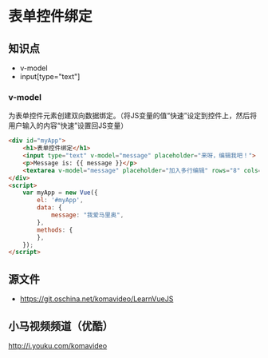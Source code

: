 表单控件绑定
========

## 知识点

* v-model
* input[type="text"]

### v-model

为表单控件元素创建双向数据绑定。（将JS变量的值“快速”设定到控件上，然后将用户输入的内容“快速”设置回JS变量）

~~~html
<div id="myApp">
    <h1>表单控件绑定</h1>
    <input type="text" v-model="message" placeholder="来呀，编辑我吧！">
    <p>Message is: {{ message }}</p>
    <textarea v-model="message" placeholder="加入多行编辑" rows="8" cols="34"></textarea>
</div>
<script>
    var myApp = new Vue({
        el: '#myApp', 
        data: {
            message: "我爱马里奥",
        },
        methods: {
        },
    });
</script>
~~~

## 源文件

* https://git.oschina.net/komavideo/LearnVueJS

## 小马视频频道（优酷）

http://i.youku.com/komavideo
